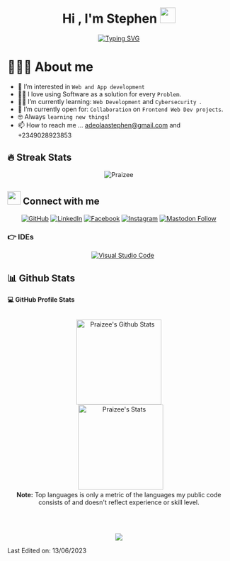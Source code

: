 <h1 align="center">Hi , I'm Stephen <img src="https://media.giphy.com/media/hvRJCLFzcasrR4ia7z/giphy.gif" width="35"></h1>

<p align="center">
<a href="https://git.io/typing-svg"><img src="https://readme-typing-svg.demolab.com?font=Fira+Code&pause=1000&center=true&width=435&lines=A+Frontend+Web+Developer+%F0%9F%A7%91%F0%9F%8F%BD%E2%80%8D%F0%9F%92%BB;Computer+Science+student+%F0%9F%92%BB;Software+Engineer+%F0%9F%9B%A0%EF%B8%8F;Always+learning+new+things+%F0%9F%A4%93" alt="Typing SVG" /></a>
</p>
 

# 💁🏽‍♂️  About me
- 👀 I’m interested in `Web and App development`
- :technologist: I love using Software as a solution for every `Problem`.
- :student: I’m currently learning: `Web Development` and `Cybersecurity `.
- 💞️ I’m currently open for: `Collaboration` on `Frontend Web Dev projects`.
- :nerd_face: Always `learning new things`!
- 📫 How to reach me ... adeolaastephen@gmail.com and +2349028923853
<!-- - :computer: I am a creative programmer mainly at `Sketching` and `Machine Learning`. -->
<!-- - :school: I am pursuing `Engineering` @ Sairam Engineering College -->
<!-- - :trophy: An upcoming `Youtuber` -->
<!-- - :thinking: I’m currently open for: `An Colabration` or a new `Project work`. -->


## 🔥 Streak Stats
<p align="center">
  <img src="https://github.com/Praizee/Praizee/assets/89282358/115fa7a8-4047-445d-b11e-66947fd5f285" alt="Praizee">

<!--   [![GitHub Streak](https://streak-stats.demolab.com?user=Praizee&theme=algolia&type=png)](https://git.io/streak-stats) -->
<!--   <img src="https://github-readme-streak-stats.herokuapp.com/?user=MRMYSTERY003&theme=algolia" alt="MRMYSTERY003" /> -->
</p>



## <img src="https://media.giphy.com/media/iY8CRBdQXODJSCERIr/giphy.gif" width="30px"> Connect with me
<p align="center">
	<a href="https://github.com/Praizee"><img src="https://img.shields.io/badge/GitHub-%23121011.svg?style=plastic&logo=GitHub&logoColor=white" alt="GitHub"/></a>
	<a href="https://www.linkedin.com/in/stephen-adeniji/"><img src="https://img.shields.io/badge/LinkedIn-%230A66C2.svg?style=plastic&logo=linkedin&logoColor=white" alt="LinkedIn"/></a>
	<a href="https://www.facebook.com/steve.ade1407/"><img src="https://img.shields.io/badge/Facebook-%231877F2.svg?style=plastic&logo=facebook&logoColor=white" alt="Facebook"/></a>
	<a href="https://www.instagram.com/steve_ade14/"><img src="https://img.shields.io/badge/Instagram-%23E4405F.svg?plastic&logo=Instagram&logoColor=white" alt="Instagram"/></a>
  <a href="https://twitter.com/steve_ade1407"><img alt="Mastodon Follow" src="https://img.shields.io/badge/Twitter-%231DA1F2.svg?style=plastic&logo=Twitter&logoColor=white"></a>
</p>


### 👉 IDEs
 
<p align="center">
  &emsp;
    <a href="#"><img alt="Visual Studio Code" src="https://img.shields.io/badge/Visual%20Studio%20Code-0078d7.svg?style=plastic&logo=visual-studio-code&logoColor=white"></a>
</p>

## 📊 Github Stats

  <summary><b>💻 GitHub Profile Stats</b></summary>
  <br/>
  <p align="center">
    <a href="https://github.com/anuraghazra/github-readme-stats"><img alt="Praizee's Github Stats" src="https://github-readme-stats.vercel.app/api?username=Praizee&show_icons=true&count_private=true&theme=algolia" height="192px"/></a>
<br/>
  &nbsp;
	  <img src="https://github-readme-stats.vercel.app/api/top-langs?username=Praizee&langs_count=10&show_icons=true&locale=en&layout=compact&theme=algolia" alt="Praizee's Stats" height="192px"/>
  <br/>
  <b>Note:</b> Top languages is only a metric of the languages my public code consists of and doesn't reflect experience or skill level.
  </p>
  
<br/>
<br/>

<p align="center">
<a href="https://hits.seeyoufarm.com"><img src="https://hits.seeyoufarm.com/api/count/incr/badge.svg?url=https%3A%2F%2Fgithub.com%2FPraizee&count_bg=%2379C83D&title_bg=%23555555&icon=&icon_color=%23E7E7E7&title=Profile-Hits&edge_flat=false"/></a>
</p>

Last Edited on: 13/06/2023

<!-- https://streak-stats.demolab.com/demo/ -->
<!-- https://hits.seeyoufarm.com/ -->
<!-- https://readme-typing-svg.demolab.com/demo/ -->
<!-- https://github-profile-trophy.vercel.app/?username=Praizee -->
<!-- https://shields.io/ -->
<!-- <a href="https://git.io/typing-svg"><img src="https://readme-typing-svg.demolab.com?font=Fira+Code&pause=1000&center=true&width=435&lines=A+Frontend+Web+Developer+%F0%9F%A7%91%F0%9F%8F%BD%E2%80%8D%F0%9F%92%BB;Computer+Science+student+%F0%9F%92%BB;Software+Engineer+%F0%9F%9B%A0%EF%B8%8F;Always+learning+new+things+%F0%9F%A4%93" alt="Typing SVG" /></a> -->

<!---
Praizee/Praizee is a ✨ special ✨ repository because its `README.md` (this file) appears on your GitHub profile.
You can click the Preview link to take a look at your changes.
--->
